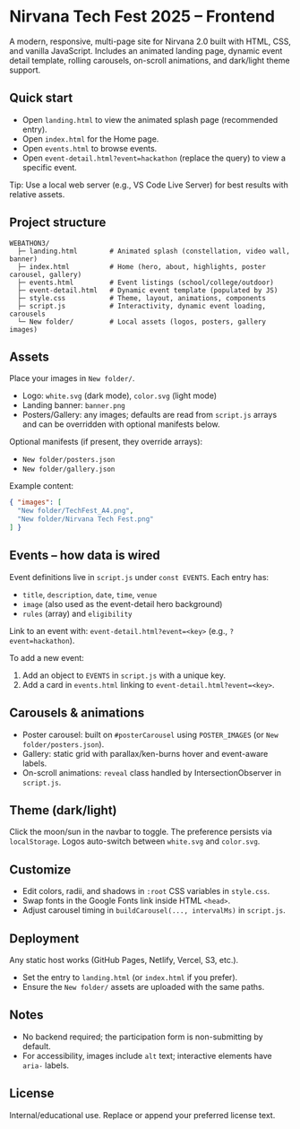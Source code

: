 # Nirvana Tech Fest 2025 – Frontend

A modern, responsive, multi-page site for Nirvana 2.0 built with HTML, CSS, and vanilla JavaScript. Includes an animated landing page, dynamic event detail template, rolling carousels, on-scroll animations, and dark/light theme support.

## Quick start
- Open `landing.html` to view the animated splash page (recommended entry).
- Open `index.html` for the Home page.
- Open `events.html` to browse events.
- Open `event-detail.html?event=hackathon` (replace the query) to view a specific event.

Tip: Use a local web server (e.g., VS Code Live Server) for best results with relative assets.

## Project structure
```
WEBATHON3/
  ├─ landing.html        # Animated splash (constellation, video wall, banner)
  ├─ index.html          # Home (hero, about, highlights, poster carousel, gallery)
  ├─ events.html         # Event listings (school/college/outdoor)
  ├─ event-detail.html   # Dynamic event template (populated by JS)
  ├─ style.css           # Theme, layout, animations, components
  ├─ script.js           # Interactivity, dynamic event loading, carousels
  └─ New folder/         # Local assets (logos, posters, gallery images)
```

## Assets
Place your images in `New folder/`.
- Logo: `white.svg` (dark mode), `color.svg` (light mode)
- Landing banner: `banner.png`
- Posters/Gallery: any images; defaults are read from `script.js` arrays and can be overridden with optional manifests below.

Optional manifests (if present, they override arrays):
- `New folder/posters.json`
- `New folder/gallery.json`

Example content:
```json
{ "images": [
  "New folder/TechFest_A4.png",
  "New folder/Nirvana Tech Fest.png"
] }
```

## Events – how data is wired
Event definitions live in `script.js` under `const EVENTS`. Each entry has:
- `title`, `description`, `date`, `time`, `venue`
- `image` (also used as the event-detail hero background)
- `rules` (array) and `eligibility`

Link to an event with: `event-detail.html?event=<key>` (e.g., `?event=hackathon`).

To add a new event:
1. Add an object to `EVENTS` in `script.js` with a unique key.
2. Add a card in `events.html` linking to `event-detail.html?event=<key>`.

## Carousels & animations
- Poster carousel: built on `#posterCarousel` using `POSTER_IMAGES` (or `New folder/posters.json`).
- Gallery: static grid with parallax/ken-burns hover and event-aware labels.
- On-scroll animations: `reveal` class handled by IntersectionObserver in `script.js`.

## Theme (dark/light)
Click the moon/sun in the navbar to toggle. The preference persists via `localStorage`. Logos auto-switch between `white.svg` and `color.svg`.

## Customize
- Edit colors, radii, and shadows in `:root` CSS variables in `style.css`.
- Swap fonts in the Google Fonts link inside HTML `<head>`.
- Adjust carousel timing in `buildCarousel(..., intervalMs)` in `script.js`.

## Deployment
Any static host works (GitHub Pages, Netlify, Vercel, S3, etc.).
- Set the entry to `landing.html` (or `index.html` if you prefer).
- Ensure the `New folder/` assets are uploaded with the same paths.

## Notes
- No backend required; the participation form is non-submitting by default.
- For accessibility, images include `alt` text; interactive elements have `aria-` labels.

## License
Internal/educational use. Replace or append your preferred license text.

